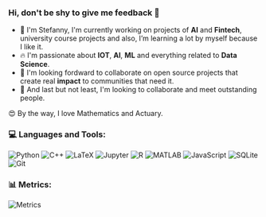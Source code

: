### Hi, don't be shy to give me feedback 👋

- 🔭 I'm Stefanny, I'm currently working on projects of **AI** and **Fintech**, university course projects and also, I’m learning a lot by myself because I like it.
- 🔥 I'm passionate about **IOT**, **AI**, **ML** and everything related to **Data Science**.
- 🤔 I'm looking fordward to collaborate on open source projects that create real **impact** to communities that need it.
- 👯 And last but not least, I'm looking to collaborate and meet outstanding people.

😍 By the way, I love Mathematics and Actuary.

<h3>💻 Languages and Tools:</h3>

![Python](https://img.shields.io/badge/python%20-%2314354C.svg?&style=for-the-badge&logo=python&logoColor=white)
![C++](https://img.shields.io/badge/c++-%2300599C.svg?style=for-the-badge&logo=c%2B%2B&logoColor=white)
![LaTeX](https://img.shields.io/badge/latex-%23008080.svg?style=for-the-badge&logo=latex&logoColor=white)
![Jupyter](https://img.shields.io/badge/jupyter-%231572B6.svg?style=for-the-badge&logo=jupyter&logoColor=white)
![R](https://img.shields.io/badge/r-%23276DC3.svg?style=for-the-badge&logo=r&logoColor=white)
![MATLAB](https://img.shields.io/badge/MATLAB-%23F05033.svg?style=for-the-badge&logo=MATLAB&logoColor=%5540400202)
![JavaScript](https://img.shields.io/badge/javascript-%23323330.svg?style=for-the-badge&logo=javascript&logoColor=%23F7DF1E)
![SQLite](https://img.shields.io/badge/sqlite-%2307405e.svg?style=for-the-badge&logo=sqlite&logoColor=white)
![Git](https://img.shields.io/badge/git-%23F05033.svg?style=for-the-badge&logo=git&logoColor=white)

<h3>📊 Metrics:</h3>

![Metrics](https://metrics.lecoq.io/StefannyEscobar?template=classic&isocalendar=1&languages=1&activity=1&achievements=1&repositories=1&lines=1&repositories=100&repositories.batch=100&repositories.forks=false&repositories.affiliations=owner&isocalendar.duration=full-year&languages.limit=8&languages.sections=most-used&languages.colors=github&languages.threshold=0%25&languages.indepth=false&languages.recent.load=300&languages.recent.days=14&activity.limit=5&activity.load=300&activity.days=14&activity.filter=all&activity.visibility=all&activity.timestamps=false&achievements.threshold=C&achievements.secrets=true)
